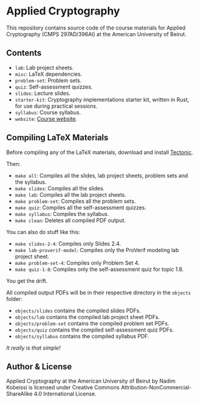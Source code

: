 # Applied Cryptography

This repository contains source code of the course materials for Applied Cryptography (CMPS 297AD/396AI) at the American University of Beirut.

## Contents

- `lab`: Lab project sheets.
- `misc`: LaTeX dependencies.
- `problem-set`: Problem sets.
- `quiz`: Self-assessment quizzes.
- `slides`: Lecture slides.
- `starter-kit`: Cryptography implementations starter kit, written in Rust, for use during practical sessions.
- `syllabus`: Course syllabus.
- `website`: [Course website](https://appliedcryptography.page).

## Compiling LaTeX Materials

Before compiling any of the LaTeX materials, download and install [Tectonic](https://tectonic-typesetting.github.io/en-US/).

Then:

- `make all`: Compiles all the slides, lab project sheets, problem sets and the syllabus.
- `make slides`: Compiles all the slides.
- `make lab`: Compiles all the lab project sheets.
- `make problem-set`: Compiles all the problem sets.
- `make quiz`: Compiles all the self-assessment quizzes.
- `make syllabus`: Compiles the syllabus.
- `make clean`: Deletes all compiled PDF output.

You can also do stuff like this:

- `make slides-2-4`: Compiles only Slides 2.4.
- `make lab-proverif-model`: Compiles only the ProVerif modeling lab project sheet.
- `make problem-set-4`: Compiles only Problem Set 4.
- `make quiz-1-8`: Compiles only the self-assessment quiz for topic 1.8.

You get the drift.

All compiled output PDFs will be in their respective directory in the `objects` folder:

- `objects/slides` contains the compiled slides PDFs.
- `objects/lab` contains the compiled lab project sheet PDFs.
- `objects/problem-set` contains the compiled problem set PDFs.
- `objects/quiz` contains the compiled self-assessment quiz PDFs.
- `objects/syllabus` contains the compiled syllabus PDF.

_It really is that simple!_

## Author & License

Applied Cryptography at the American University of Beirut by Nadim Kobeissi is licensed under Creative Commons Attribution-NonCommercial-ShareAlike 4.0 International License.

